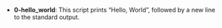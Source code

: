 - **0-hello_world**: This script prints “Hello, World”, followed by a new line to the standard output.
